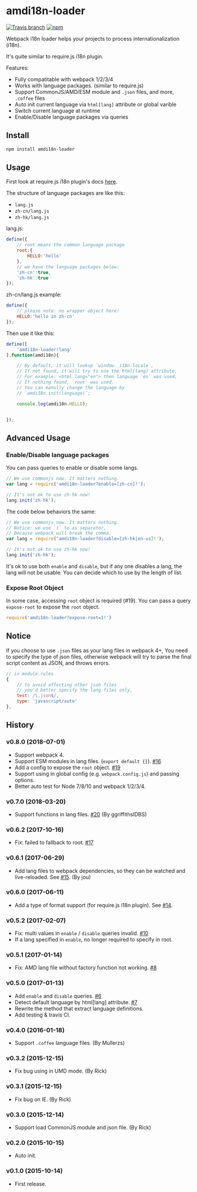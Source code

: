 # amdi18n-loader

[![Travis branch](https://img.shields.io/travis/futuweb/webpack-amdi18n-loader/master.svg)](https://travis-ci.org/futuweb/webpack-amdi18n-loader)
[![npm](https://img.shields.io/npm/v/amdi18n-loader.svg)](https://npmjs.com/package/amdi18n-loader)

Webpack i18n loader helps your projects to process internationalization (i18n).

It's quite similar to require.js i18n plugin. 

Features:

- Fully compatitable with webpack 1/2/3/4
- Works with language packages. (similar to require.js)
- Support CommonJS/AMD/ESM module and `.json` files, and more, `.coffee` files
- Auto init current language via `html[lang]` attribute or global varible
- Switch current language at runtime
- Enable/Disable language packages via queries

## Install

```sh
npm install amdi18n-loader
```

## Usage

First look at require.js i18n plugin's docs [here](http://requirejs.org/docs/api.html#i18n).

The structure of language packages are like this:

- `lang.js`
- `zh-cn/lang.js`
- `zh-hk/lang.js`

lang.js:

```javascript
define({
    // root means the common language package
    root:{
        HELLO:'hello'
    },
    // we have the language packages below:
    'zh-cn':true,
    'zh-hk':true
});
```

zh-cn/lang.js example:

```javascript
define({
    // please note: no wrapper object here!
    HELLO:'hello in zh-cn'
});
```

Then use it like this:

```javascript
define([
    'amdi18n-loader!lang'
],function(amdi18n){

    // By default, it will lookup `window._i18n.locale`,
    // If not found, it will try to use the html[lang] attribute,
    // For example: <html lang="en"> then language `en` was used,
    // If nothing found, `root` was used.
    // You can manully change the language by
    // `amdi18n.init(language)`;

    console.log(amdi18n.HELLO);


});
```

## Advanced Usage

### Enable/Disable language packages

You can pass queries to enable or disable some langs.

```javascript
// We use commonjs now. It matters nothing.
var lang = require('amdi18n-loader?enable=[zh-cn]!');

// It's not ok to use zh-hk now!
lang.init('zh-hk');
```

The code below behaviors the same:

```javascript
// We use commonjs now. It matters nothing.
// Notice: we use `|` to as separator,
// Because webpack will break the comma.
var lang = require('amdi18n-loader?disable=[zh-hk|en-us]!');

// It's not ok to use zh-hk now!
lang.init('zh-hk');
```

It's ok to use both `enable` and `disable`, but if any one disables a lang, the lang will not be usable. You can decide which to use by the length of list.

### Expose Root Object

In some case, accessing `root` object is required (#19). You can pass a query `expose-root` to expose the `root` object.

```javascript
require('amdi18n-loader?expose-root=1!')
```

## Notice

If you choose to use `.json` files as your lang files in webpack 4+, You need to specify the type of json files, otherwise webpack will try to parse the final script content as JSON, and throws errors.

```javascript
// in module.rules
{
    // to avoid affecting other json files
    // you'd better specify the lang files only, 
    test: /\.json$/,
    type: 'javascript/auto'
},
```

## History

### v0.8.0 (2018-07-01)

- Support webpack 4.
- Support ESM modules in lang files. (`export default {}`). [#16](https://github.com/futuweb/webpack-amdi18n-loader/issues/16)
- Add a config to expose the `root` object. [#19](https://github.com/futuweb/webpack-amdi18n-loader/issues/19)
- Support using in global config (e.g. `webpack.config.js`) and passing options.
- Better auto test for Node 7/8/10 and webpack 1/2/3/4. 

### v0.7.0 (2018-03-20)

- Support functions in lang files. [#20](https://github.com/futuweb/webpack-amdi18n-loader/issues/20) (By ggriffithsIDBS)

### v0.6.2 (2017-10-16)

- Fix: failed to fallback to root. [#17](https://github.com/futuweb/webpack-amdi18n-loader/issues/17)

### v0.6.1 (2017-06-29)

- Add lang files to webpack dependencies, so they can be watched and live-reloaded. See [#15](https://github.com/futuweb/webpack-amdi18n-loader/issues/15). (By jou)

### v0.6.0 (2017-06-11)

- Add a type of format support (for require.js i18n plugin). See [#14](https://github.com/futuweb/webpack-amdi18n-loader/issues/14).

### v0.5.2 (2017-02-07)

- Fix: multi values in `enable` / `disable` queries invalid. [#10](https://github.com/futuweb/webpack-amdi18n-loader/issues/10)
- If a lang specified in `enable`, no longer required to specify in root.

### v0.5.1 (2017-01-14)

- Fix: AMD lang file without factory function not working. [#8](https://github.com/futuweb/webpack-amdi18n-loader/issues/8)

### v0.5.0 (2017-01-13)

- Add `enable` and `disable` queries. [#6](https://github.com/futuweb/webpack-amdi18n-loader/issues/7)
- Detect default language by html[lang] attribute. [#7](https://github.com/futuweb/webpack-amdi18n-loader/issues/7)
- Rewrite the method that extract language definitions.
- Add testing & travis CI.

### v0.4.0 (2016-01-18)

- Support `.coffee` language files. (By Mullerzs)

### v0.3.2 (2015-12-15)

- Fix bug using in UMD mode. (By Rick)

### v0.3.1 (2015-12-15)

- Fix bug on IE. (By Rick)

### v0.3.0 (2015-12-14)

- Support load CommonJS module and json file. (By Rick)

### v0.2.0 (2015-10-15)

- Auto init.

### v0.1.0 (2015-10-14)

- First release.
